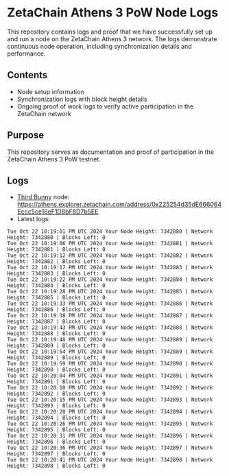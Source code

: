 # ZetaChain Athens 3 PoW Node Logs
This repository contains logs and proof that we have successfully set up and run a node on the ZetaChain Athens 3 network. The logs demonstrate continuous node operation, including synchronization details and performance.

## Contents
- Node setup information
- Synchronization logs with block height details
- Ongoing proof of work logs to verify active participation in the ZetaChain network

## Purpose
This repository serves as documentation and proof of participation in the ZetaChain Athens 3 PoW testnet.

## Logs

- [Third Bunny](https://thirdbunny.xyz/) node: https://athens.explorer.zetachain.com/address/0x225254d35dE666064Eccc5ce16eF1D8bF8D7b5EE
- Latest logs:
```
Tue Oct 22 10:19:01 PM UTC 2024 Your Node Height: 7342880 | Network Height: 7342880 | Blocks Left: 0
Tue Oct 22 10:19:06 PM UTC 2024 Your Node Height: 7342881 | Network Height: 7342881 | Blocks Left: 0
Tue Oct 22 10:19:12 PM UTC 2024 Your Node Height: 7342882 | Network Height: 7342882 | Blocks Left: 0
Tue Oct 22 10:19:17 PM UTC 2024 Your Node Height: 7342883 | Network Height: 7342883 | Blocks Left: 0
Tue Oct 22 10:19:22 PM UTC 2024 Your Node Height: 7342884 | Network Height: 7342884 | Blocks Left: 0
Tue Oct 22 10:19:28 PM UTC 2024 Your Node Height: 7342885 | Network Height: 7342885 | Blocks Left: 0
Tue Oct 22 10:19:33 PM UTC 2024 Your Node Height: 7342886 | Network Height: 7342886 | Blocks Left: 0
Tue Oct 22 10:19:38 PM UTC 2024 Your Node Height: 7342887 | Network Height: 7342887 | Blocks Left: 0
Tue Oct 22 10:19:43 PM UTC 2024 Your Node Height: 7342888 | Network Height: 7342888 | Blocks Left: 0
Tue Oct 22 10:19:48 PM UTC 2024 Your Node Height: 7342889 | Network Height: 7342889 | Blocks Left: 0
Tue Oct 22 10:19:54 PM UTC 2024 Your Node Height: 7342889 | Network Height: 7342889 | Blocks Left: 0
Tue Oct 22 10:19:59 PM UTC 2024 Your Node Height: 7342890 | Network Height: 7342890 | Blocks Left: 0
Tue Oct 22 10:20:04 PM UTC 2024 Your Node Height: 7342891 | Network Height: 7342891 | Blocks Left: 0
Tue Oct 22 10:20:10 PM UTC 2024 Your Node Height: 7342892 | Network Height: 7342892 | Blocks Left: 0
Tue Oct 22 10:20:15 PM UTC 2024 Your Node Height: 7342893 | Network Height: 7342893 | Blocks Left: 0
Tue Oct 22 10:20:20 PM UTC 2024 Your Node Height: 7342894 | Network Height: 7342894 | Blocks Left: 0
Tue Oct 22 10:20:26 PM UTC 2024 Your Node Height: 7342895 | Network Height: 7342895 | Blocks Left: 0
Tue Oct 22 10:20:31 PM UTC 2024 Your Node Height: 7342896 | Network Height: 7342896 | Blocks Left: 0
Tue Oct 22 10:20:36 PM UTC 2024 Your Node Height: 7342897 | Network Height: 7342897 | Blocks Left: 0
Tue Oct 22 10:20:41 PM UTC 2024 Your Node Height: 7342898 | Network Height: 7342898 | Blocks Left: 0
```
